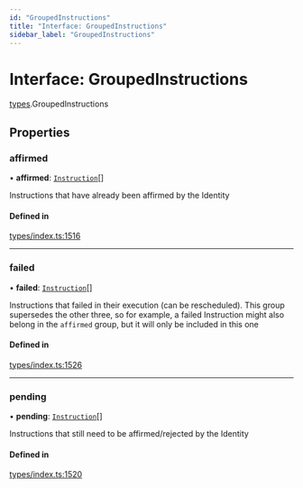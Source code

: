 ```yaml
---
id: "GroupedInstructions"
title: "Interface: GroupedInstructions"
sidebar_label: "GroupedInstructions"
---
```


# Interface: GroupedInstructions

[types](../../../modules/Types/Types.md).GroupedInstructions

## Properties

### affirmed

• **affirmed**: [`Instruction`](../../../classes/API/Entities/Instruction/Instruction.md)[]

Instructions that have already been affirmed by the Identity

#### Defined in

[types/index.ts:1516](https://github.com/PolymeshAssociation/polymesh-sdk/blob/15be87e8/src/types/index.ts#L1516)

___

### failed

• **failed**: [`Instruction`](../../../classes/API/Entities/Instruction/Instruction.md)[]

Instructions that failed in their execution (can be rescheduled).
  This group supersedes the other three, so for example, a failed Instruction
  might also belong in the `affirmed` group, but it will only be included in this one

#### Defined in

[types/index.ts:1526](https://github.com/PolymeshAssociation/polymesh-sdk/blob/15be87e8/src/types/index.ts#L1526)

___

### pending

• **pending**: [`Instruction`](../../../classes/API/Entities/Instruction/Instruction.md)[]

Instructions that still need to be affirmed/rejected by the Identity

#### Defined in

[types/index.ts:1520](https://github.com/PolymeshAssociation/polymesh-sdk/blob/15be87e8/src/types/index.ts#L1520)
